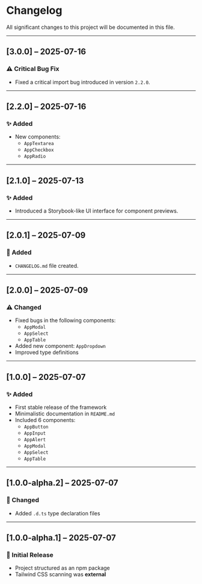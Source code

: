 # Changelog

All significant changes to this project will be documented in this file.

---

## [3.0.0] – 2025-07-16

### ⚠️ Critical Bug Fix

- Fixed a critical import bug introduced in version `2.2.0`.

---

## [2.2.0] – 2025-07-16

### ✨ Added

- New components:
  - `AppTextarea`
  - `AppCheckbox`
  - `AppRadio`

---

## [2.1.0] – 2025-07-13

### ✨ Added

- Introduced a Storybook-like UI interface for component previews.

---

## [2.0.1] – 2025-07-09

### 📝 Added

- `CHANGELOG.md` file created.

---

## [2.0.0] – 2025-07-09

### ⚠️ Changed

- Fixed bugs in the following components:
  - `AppModal`
  - `AppSelect`
  - `AppTable`
- Added new component: `AppDropdown`
- Improved type definitions

---

## [1.0.0] – 2025-07-07

### ✨ Added

- First stable release of the framework
- Minimalistic documentation in `README.md`
- Included 6 components:
  - `AppButton`
  - `AppInput`
  - `AppAlert`
  - `AppModal`
  - `AppSelect`
  - `AppTable`

---

## [1.0.0-alpha.2] – 2025-07-07

### 🔧 Changed

- Added `.d.ts` type declaration files

---

## [1.0.0-alpha.1] – 2025-07-07

### 🎉 Initial Release

- Project structured as an npm package
- Tailwind CSS scanning was **external**
